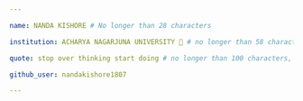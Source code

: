 ```yaml
---

name: NANDA KISHORE # No longer than 28 characters

institution: ACHARYA NAGARJUNA UNIVERSITY 🚩 # no longer than 58 characters

quote: stop over thinking start doing # no longer than 100 characters, avoid using quotes(") to guarantee the format remains the same.

github_user: nandakishore1807

---
```

